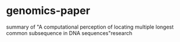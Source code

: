 # genomics-paper
summary of "A computational perception of locating multiple longest common subsequence in DNA sequences"research
